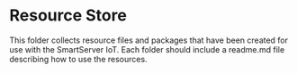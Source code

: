 # Resource Store
This folder collects resource files and packages that have been created for use with the SmartServer IoT.  Each folder should include a readme.md file describing how to use the resources.
